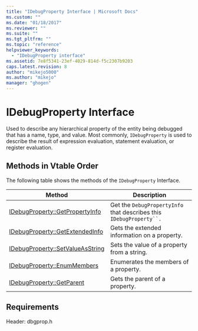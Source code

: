 ```yaml
---
title: "IDebugProperty Interface | Microsoft Docs"
ms.custom: ""
ms.date: "01/18/2017"
ms.reviewer: ""
ms.suite: ""
ms.tgt_pltfrm: ""
ms.topic: "reference"
helpviewer_keywords: 
  - "IDebugProperty interface"
ms.assetid: 7e8f5341-23ef-4029-814d-f5c2307b9203
caps.latest.revision: 8
author: "mikejo5000"
ms.author: "mikejo"
manager: "ghogen"
---
```

# IDebugProperty Interface
Used to describe any hierarchical property of the entity being debugged that has a name, type, and value. Most commonly, `IDebugProperty` is used to describe the result of expression evaluation, statement evaluation, or register evaluation.  
  
## Methods in Vtable Order  
 The following table shows the methods of the `IDebugProperty` Interface.  
  
|Method|Description|  
|------------|-----------------|  
|[IDebugProperty::GetPropertyInfo](../../winscript/reference/idebugproperty-getpropertyinfo.md)|Get the `DebugPropertyInfo` that describes this `IDebugProperty``.`|  
|[IDebugProperty::GetExtendedInfo](../../winscript/reference/idebugproperty-getextendedinfo.md)|Gets the extended information on a property.|  
|[IDebugProperty::SetValueAsString](../../winscript/reference/idebugproperty-setvalueasstring.md)|Sets the value of a property from a string.|  
|[IDebugProperty::EnumMembers](../../winscript/reference/idebugproperty-enummembers.md)|Enumerates the members of a property.|  
|[IDebugProperty::GetParent](../../winscript/reference/idebugproperty-getparent.md)|Gets the parent of a property.|  
  
## Requirements  
 Header: dbgprop.h